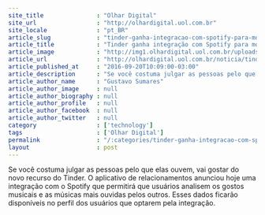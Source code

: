 ```yaml
---
site_title               : "Olhar Digital"
site_url                 : "http://olhardigital.uol.com.br"
site_locale              : "pt_BR"
article_slug             : "tinder-ganha-integracao-com-spotify-para-mostrar-gosto-musical-de-usuarios"
article_title            : "Tinder ganha integração com Spotify para mostrar gosto musical de usuários"
article_image            : "http://img1.olhardigital.uol.com.br/uploads/acervo_imagens/2016/09/20160920104736_660_420.jpg"
article_url              : "http://olhardigital.uol.com.br/noticia/tinder-ganha-integracao-com-spotify-para-mostrar-gosto-musical-de-usuarios/62303"
article_published_at     : "2016-09-20T10:09:00-03:00"
article_description      : "Se você costuma julgar as pessoas pelo que elas ouvem, vai gostar do novo recurso do Tinder. O aplicativo de relacionamentos anunciou hoje uma integração com o Spotify que permitirá que usuários analisem os gostos musicais e as músicas mais ouvidas pelos outros. Esses dados ficarão disponíveis no perfil dos usuários que optarem pela integração."
article_author_name      : "Gustavo Sumares"
article_author_image     : null
article_author_biography : null
article_author_profile   : null
article_author_facebook  : null
article_author_twitter   : null
category                 : ['technology']
tags                     : ['Olhar Digital']
permalink                : "/:categories/tinder-ganha-integracao-com-spotify-para-mostrar-gosto-musical-de-usuarios/"
layout                   : post
---
```


Se você costuma julgar as pessoas pelo que elas ouvem, vai gostar do novo recurso do Tinder. O aplicativo de relacionamentos anunciou hoje uma integração com o Spotify que permitirá que usuários analisem os gostos musicais e as músicas mais ouvidas pelos outros. Esses dados ficarão disponíveis no perfil dos usuários que optarem pela integração.
